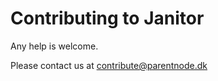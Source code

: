 # Contributing to Janitor

Any help is welcome. 


Please contact us at [contribute@parentnode.dk](mailto:contribute@parentnode.dk)